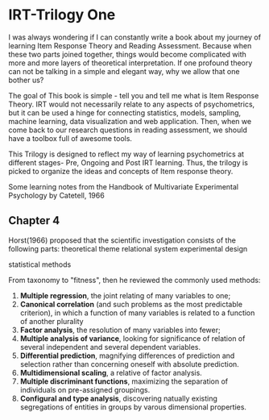 IRT-Trilogy One
=======

I was always wondering if I can constantly write a book about my journey of learning Item Response Theory and Reading Assessment. Because when these two parts joined together, things would become complicated with more and more layers of theoretical interpretation. If one profound theory can not be talking in a simple and elegant way, why we allow that one bother us? 

The goal of This book is simple - tell you and tell me what is Item Response Theory. IRT would not necessarily relate to any aspects of psychometrics, but it can be used a hinge for connecting statistics, models, sampling, machine learning, data visualization and web application. Then, when we come back to our research questions in reading assessment, we should have a toolbox full of awesome tools.

This Trilogy is designed to reflect my way of learning psychometrics at different stages- Pre, Ongoing and Post IRT learning. Thus, the trilogy is picked to organize the ideas and concepts of Item response theory. 


Some learning notes from the Handbook of Multivariate Experimental Psychology by Catetell, 1966
## Chapter 4
Horst(1966) proposed that the scientific investigation consists of the following parts:
theoretical theme
relational system
experimental design

statistical methods

From taxonomy to "fitness", then he reviewed the commonly used methods:
1. **Multiple regression**, the joint relating of many variables to one;
2. **Canonical correlation** (and such problems as the most predictable criterion), in which  a function of many variables is related to a function of another plurality
3. **Factor analysis**, the resolution of many variables into fewer;
4. **Multiple analysis of variance**, looking for significance of relation of several independent and several dependent variables. 
5. **Differential prediction**, magnifying differences of prediction and selection rather than concerning oneself with absolute prediction.
6. **Multidimensional scaling**, a relative of factor analysis. 
7. **Multiple discriminant functions**, maximizing the separation of individuals on pre-assigned groupings. 
8. **Configural and type analysis**, discovering natually existing segregations of entities in groups by varous dimensional properties.